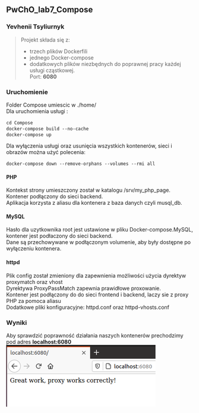 ## PwChO_lab7_Compose
### Yevhenii Tsyliurnyk 
>Projekt składa się z:
>- trzech plików Dockerfili 
>- jednego Docker-compose<br> 
>- dodatkowych plików niezbędnych do poprawnej pracy każdej usługi cząstkowej.<br> 
Port: **6080** <br>
### Uruchomienie 
Folder Compose umiescic w ./home/<br> 
Dla uruchomienia usługi :
```
cd Compose
docker-compose build --no-cache
docker-compose up
```
Dla wyłączenia usługi oraz usunięcia wszystkich kontenerów, sieci i obrazów można użyć polecenia:
```
docker-compose down --remove-orphans --volumes --rmi all
```
#### PHP
Kontekst strony umieszczony został w katalogu /srv/my_php_page.<br>
Kontener podłączony do sieci backend.<br>
Aplikacja korzysta z aliasu dla kontenera z baza danych czyli musql_db.<br>
#### MySQL
Hasło dla uzytkownika root jest ustawione w pliku Docker-compose.MySQL, kontener jest podłaczony do sieci backend.<br>
Dane są przechowywane w podłączonym volumenie, aby były dostępne po wyłączeniu kontenera.<br>
#### httpd
Plik config został zmieniony dla zapewnienia możliwości użycia dyrektyw proxymatch oraz vhost <br>
Dyrektywa ProxyPassMatch zapewnia prawidłowe proxowanie.<br>
Kontener jest podłączony do do sieci frontend i backend, laczy sie z proxy PHP za pomoca aliasu<br>
Dodatkowe pliki konfiguracyjne: httpd.conf oraz httpd-vhosts.conf <br>

### Wyniki
Aby sprawdzić poprawność działania naszych kontenerów prechodzimy pod adres **localhost:6080** <br>
![wynik](/wynik.png)
